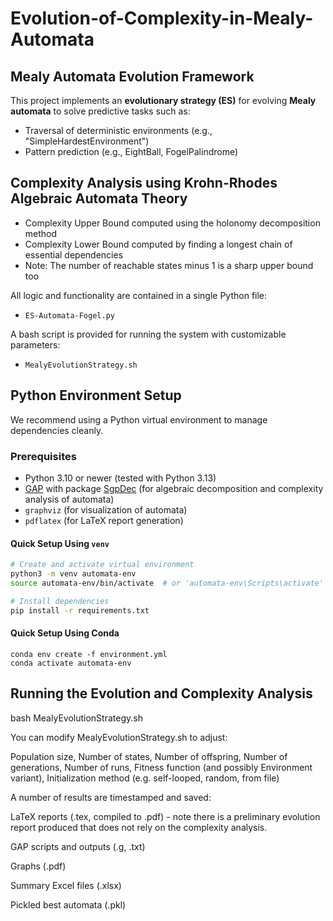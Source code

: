 # Evolution-of-Complexity-in-Mealy-Automata

## Mealy Automata Evolution Framework

This project implements an **evolutionary strategy (ES)** for evolving **Mealy automata** to solve predictive tasks such as:
- Traversal of deterministic environments (e.g., "SimpleHardestEnvironment")
- Pattern prediction (e.g., EightBall, FogelPalindrome)

## Complexity Analysis using Krohn-Rhodes Algebraic Automata Theory
- Complexity Upper Bound computed using the holonomy decomposition method
- Complexity Lower Bound computed by finding a longest chain of essential dependencies
- Note: The number of reachable states minus 1 is a sharp upper bound too

All logic and functionality are contained in a single Python file:
- `ES-Automata-Fogel.py`

A bash script is provided for running the system with customizable parameters:
- `MealyEvolutionStrategy.sh`

##  Python Environment Setup

We recommend using a Python virtual environment to manage dependencies cleanly.

### Prerequisites
- Python 3.10 or newer (tested with Python 3.13)
- [GAP](https://www.gap-system.org/) with package [SgpDec](https://github.com/gap-packages/sgpdec) (for algebraic decomposition and complexity analysis of automata)
- `graphviz` (for visualization of automata) 
- `pdflatex` (for LaTeX report generation)

#### Quick Setup Using `venv`

```bash
# Create and activate virtual environment
python3 -m venv automata-env
source automata-env/bin/activate  # or 'automata-env\Scripts\activate' on Windows

# Install dependencies
pip install -r requirements.txt

```


#### Quick Setup Using Conda


```
conda env create -f environment.yml
conda activate automata-env
```


##  Running the Evolution and Complexity Analysis
bash MealyEvolutionStrategy.sh


You can modify MealyEvolutionStrategy.sh to adjust:

Population size, Number of states, Number of offspring, Number of generations, Number of runs, Fitness function (and possibly Environment variant), Initialization method (e.g. self-looped, random, from file)


A number of results are timestamped and saved:

LaTeX reports (.tex, compiled to .pdf)  - note there is a preliminary evolution report produced that does not rely on the complexity analysis. 

GAP scripts and outputs (.g, .txt)

Graphs (.pdf)

Summary Excel files (.xlsx)

Pickled best automata (.pkl)

